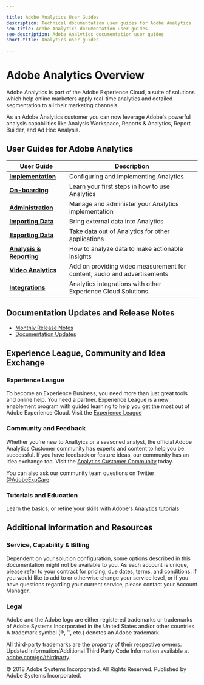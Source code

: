 ```yaml
---

title: Adobe Analytics User Guides
description: Technical documentation user guides for Adobe Analytics
seo-title: Adobe Analytics documentation user guides
seo-description: Adobe Analytics documentation user guides
short-title: Analytics user guides

---
```


# Adobe Analytics Overview

Adobe Analytics is part of the Adobe Experience Cloud, a suite of solutions which help online marketers apply real-time analytics and detailed segmentation to all their marketing channels.

As an Adobe Analytics customer you can now leverage Adobe's powerful analysis capabilities like Analysis Workspace, Reports & Analytics, Report Builder, and Ad Hoc Analysis.

## User Guides for Adobe Analytics

| User Guide           | Description                                         |
|----------------------|-----------------------------------------------------|
| [**Implementation**]()       | Configuring and implementing Analytics              |
| [**On-boarding**]()          | Learn your first steps in how to use Analytics      |
| [**Administration**]()       | Manage and administer your Analytics implementation |
| [**Importing Data**]()       | Bring external data into Analytics                  |
| [**Exporting Data**]()       | Take data out of Analytics for other applications   |
| [**Analysis & Reporting**]() | How to analyze data to make actionable insights     |
| [**Video Analytics**]()      | Add on providing video measurement for content, audio and advertisements |
| [**Integrations**]()         | Analytics integrations with other Experience Cloud Solutions |

## Documentation Updates and Release Notes

+ [Monthly Release Notes](../../../release-notes.en/blob/master/release-notes.md)
+ [Documentation Updates](doc-updates.md)

## Experience League, Community and Idea Exchange

### Experience League

To become an Experience Business, you need more than just great tools and online help. You need a partner. Experience League is a new enablement program with guided learning to help you get the most out of Adobe Experience Cloud. Visit the [Experience League](https://landing.adobe.com/experience-league/)

### Community and Feedback

Whether you're new to Analtyics or a seasoned analyst, the official Adobe Analytics Customer community has experts and content to help you be successful. If you have feedback or feature ideas, our community has an idea exchange too. Visit the [Analytics Customer Community](https://forums.adobe.com/community/experience-cloud/analytics-cloud/analytics) today.

You can also ask our community team questions on Twitter [@AdobeExpCare](https://twitter.com/AdobeExpCare)

### Tutorials and Education

Learn the basics, or refine your skills with Adobe's [Analytics tutorials](https://helpx.adobe.com/analytics/tutorials.html)

## Additional Information and Resources

### Service, Capability & Billing

Dependent on your solution configuration, some options described in this documentation might not be available to you. As each account is unique, please refer to your contract for pricing, due dates, terms, and conditions. If you would like to add to or otherwise change your service level, or if you have questions regarding your current service, please contact your Account Manager.

### Legal

Adobe and the Adobe logo are either registered trademarks or trademarks of Adobe Systems Incorporated in the United States and/or other countries. A trademark symbol (®, ™, etc.) denotes an Adobe trademark.

All third-party trademarks are the property of their respective owners. Updated Information/Additional Third Party Code Information available at [adobe.com/go/thirdparty](https://www.adobe.com/go/thirdparty)

© 2018 Adobe Systems Incorporated. All Rights Reserved.
Published by Adobe Systems Incorporated.
